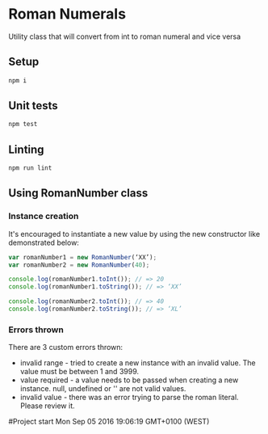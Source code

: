 # Roman Numerals
Utility class that will convert from int to roman numeral and vice versa

## Setup
```sh
npm i
```

## Unit tests
```sh
npm test
```

## Linting
```sh
npm run lint
```

## Using RomanNumber class

### Instance creation
It's encouraged to instantiate a new value by using the new constructor like demonstrated below:
```js
var romanNumber1 = new RomanNumber(‘XX’);
var romanNumber2 = new RomanNumber(40);

console.log(romanNumber1.toInt()); // => 20
console.log(romanNumber1.toString()); // => ‘XX’

console.log(romanNumber2.toInt()); // => 40
console.log(romanNumber2.toString()); // => ‘XL’
```

### Errors thrown
There are 3 custom errors thrown:
* invalid range - tried to create a new instance with an invalid value. The value must be between 1 and 3999.
* value required - a value needs to be passed when creating a new instance. null, undefined or '' are not valid values.
* invalid value - there was an error trying to parse the roman literal. Please review it.

#Project start
Mon Sep 05 2016 19:06:19 GMT+0100 (WEST)

